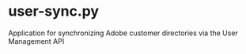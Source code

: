 # user-sync.py
Application for synchronizing Adobe customer directories via the User Management API
